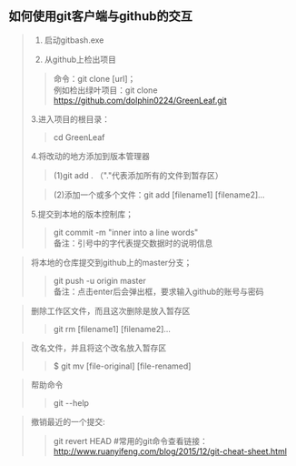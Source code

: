 ## 如何使用git客户端与github的交互 ##
>1. 启动gitbash.exe  
>
> 2. 从github上检出项目  
>> 命令：git clone [url]；  
>> 例如检出绿叶项目：git clone https://github.com/dolphin0224/GreenLeaf.git    
> 
>3.进入项目的根目录：  
>> cd GreenLeaf
>   
>4.将改动的地方添加到版本管理器  
>>(1)git add .    （"."代表添加所有的文件到暂存区）  
>
>>(2)添加一个或多个文件：git add [filename1] [filename2]...  
>
>5.提交到本地的版本控制库；  
>>git  commit -m "inner into a line words"  
>>备注：引号中的字代表提交数据时的说明信息  

>将本地的仓库提交到github上的master分支；  
>>git push -u origin master  
>>备注：点击enter后会弹出框，要求输入github的账号与密码  

>删除工作区文件，而且这次删除是放入暂存区  
>>git rm [filename1] [filename2]...  

>改名文件，并且将这个改名放入暂存区
>>$ git mv [file-original] [file-renamed]

>帮助命令
>>git --help  

> 撤销最近的一个提交:  
>>git revert HEAD
#常用的git命令查看链接：
http://www.ruanyifeng.com/blog/2015/12/git-cheat-sheet.html

